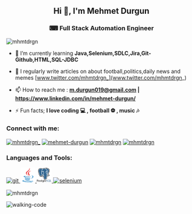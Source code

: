 <h2 align="center">Hi 👋, I'm Mehmet Durgun</h2>
<h3 align="center">⌨ Full Stack Automation Engineer</h3>

<p align="left"> <img src="https://komarev.com/ghpvc/?username=mhmtdrgn&label=Profile%20views&color=0e75b6&style=flat" alt="mhmtdrgn" /> </p>

- 🌱 I’m currently learning **Java,Selenium,SDLC,Jira,Git-Github,HTML,SQL-JDBC**

- 📝 I regularly write articles on about football,politics,daily news and memes [www.twitter.com/mhmtdrgn_](www.twitter.com/mhmtdrgn_)

- 📫 How to reach me : **m.durgun019@gmail.com | https://www.linkedin.com/in/mehmet-durgun/**

- ⚡ Fun facts; **I love coding 💻 , football ⚽ , music 🎶**

<h3 align="left">Connect with me:</h3>
<p align="left">
<a href="https://twitter.com/mhmtdrgn_" target="blank"><img align="center" src="https://raw.githubusercontent.com/rahuldkjain/github-profile-readme-generator/master/src/images/icons/Social/twitter.svg" alt="mhmtdrgn_" height="30" width="40" /></a>
<a href="https://linkedin.com/in/mehmet-durgun" target="blank"><img align="center" src="https://raw.githubusercontent.com/rahuldkjain/github-profile-readme-generator/master/src/images/icons/Social/linked-in-alt.svg" alt="mehmet-durgun" height="30" width="40" /></a>
<a href="https://fb.com/mhmtdrgn" target="blank"><img align="center" src="https://raw.githubusercontent.com/rahuldkjain/github-profile-readme-generator/master/src/images/icons/Social/facebook.svg" alt="mhmtdrgn" height="30" width="40" /></a>
<a href="https://instagram.com/mhmtdrgn" target="blank"><img align="center" src="https://raw.githubusercontent.com/rahuldkjain/github-profile-readme-generator/master/src/images/icons/Social/instagram.svg" alt="mhmtdrgn" height="30" width="40" /></a>
</p>

<h3 align="left">Languages and Tools:</h3>
<p align="left"> <a href="https://git-scm.com/" target="_blank" rel="noreferrer"> <img src="https://www.vectorlogo.zone/logos/git-scm/git-scm-icon.svg" alt="git" width="40" height="40"/> </a> <a href="https://www.java.com" target="_blank" rel="noreferrer"> <img src="https://raw.githubusercontent.com/devicons/devicon/master/icons/java/java-original.svg" alt="java" width="40" height="40"/> </a> <a href="https://www.postgresql.org" target="_blank" rel="noreferrer"> <img src="https://raw.githubusercontent.com/devicons/devicon/master/icons/postgresql/postgresql-original-wordmark.svg" alt="postgresql" width="40" height="40"/> </a> <a href="https://www.selenium.dev" target="_blank" rel="noreferrer"> <img src="https://raw.githubusercontent.com/detain/svg-logos/780f25886640cef088af994181646db2f6b1a3f8/svg/selenium-logo.svg" alt="selenium" width="40" height="40"/> </a> </p>



<p><img align="center" src="https://github-readme-streak-stats.herokuapp.com/?user=mhmtdrgn&" alt="mhmtdrgn" /></p>

![walking-code](https://user-images.githubusercontent.com/108184995/193330320-8edb145f-82e9-4937-9cda-22e5e4558ac6.gif)
